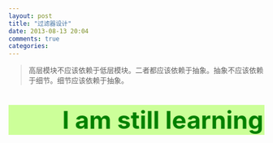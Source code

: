 ```yaml
---
layout: post
title: "过滤器设计"
date: 2013-08-13 20:04
comments: true
categories: 
---
```


>高层模块不应该依赖于低层模块。二者都应该依赖于抽象。抽象不应该依赖于细节。细节应该依赖于抽象。

<h1><font color = green size = 7 face = "@幼圆"><marquee bgcolor=#ccff99 behavior = alternate>I am still learning</marquee> </font></h1>

<script charset="Shift_JIS" src="http://chabudai.sakura.ne.jp/blogparts/honehoneclock/honehone_clock_tr.js"></script> 
